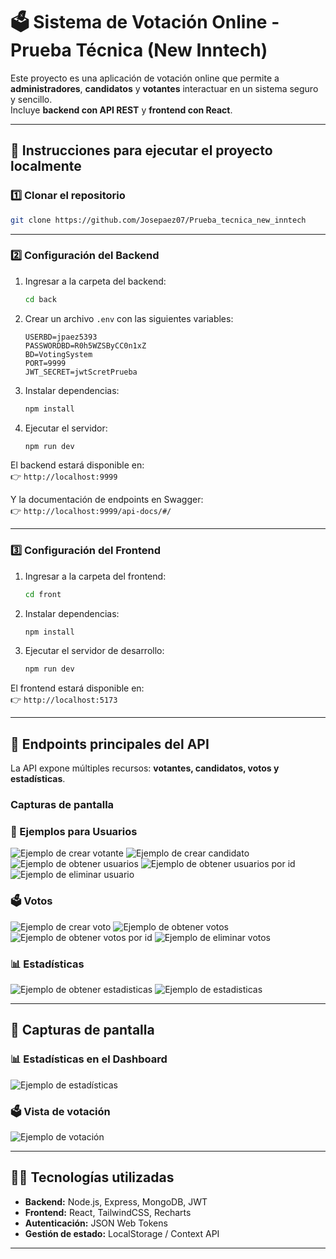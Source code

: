 # 🗳️ Sistema de Votación Online - Prueba Técnica (New Inntech)

Este proyecto es una aplicación de votación online que permite a **administradores**, **candidatos** y **votantes** interactuar en un sistema seguro y sencillo.  
Incluye **backend con API REST** y **frontend con React**.

---

## 🚀 Instrucciones para ejecutar el proyecto localmente

### 1️⃣ Clonar el repositorio
```bash
git clone https://github.com/Josepaez07/Prueba_tecnica_new_inntech
```

---

### 2️⃣ Configuración del Backend
1. Ingresar a la carpeta del backend:
   ```bash
   cd back
   ```

2. Crear un archivo `.env` con las siguientes variables:
   ```env
   USERBD=jpaez5393
   PASSWORDBD=R0h5WZSByCC0n1xZ
   BD=VotingSystem
   PORT=9999
   JWT_SECRET=jwtScretPrueba
   ```

3. Instalar dependencias:
   ```bash
   npm install
   ```

4. Ejecutar el servidor:
   ```bash
   npm run dev
   ```

El backend estará disponible en:  
👉 `http://localhost:9999`

Y la documentación de endpoints en Swagger:  
👉 `http://localhost:9999/api-docs/#/`

---

### 3️⃣ Configuración del Frontend
1. Ingresar a la carpeta del frontend:
   ```bash
   cd front
   ```

2. Instalar dependencias:
   ```bash
   npm install
   ```

3. Ejecutar el servidor de desarrollo:
   ```bash
   npm run dev
   ```

El frontend estará disponible en:  
👉 `http://localhost:5173`

---

## 📌 Endpoints principales del API

La API expone múltiples recursos: **votantes, candidatos, votos y estadísticas**.  

### Capturas de pantalla

### 👥 Ejemplos para Usuarios
![Ejemplo de crear votante](./docs/capturas/crear-votante.png)
![Ejemplo de crear candidato](./docs/capturas/crear-candidato.png)
![Ejemplo de obtener usuarios](./docs/capturas/obtener-usuarios.png)
![Ejemplo de obtener usuarios por id](./docs/capturas/obtener-usuario-id.png)
![Ejemplo de eliminar usuario](./docs/capturas/eliminar-usuario.png)

### 🗳️ Votos
![Ejemplo de crear voto](./docs/capturas/crear-voto.png)
![Ejemplo de obtener votos](./docs/capturas/obtener-votos.png)
![Ejemplo de obtener votos por id](./docs/capturas/obtener-votos-id.png)
![Ejemplo de eliminar votos](./docs/capturas/eliminar-voto.png)

### 📊 Estadísticas
![Ejemplo de obtener estadisticas](./docs/capturas/obtener-estadisticas.png)
![Ejemplo de estadisticas](./docs/capturas/vote-dashboard.png)

---

## 📸 Capturas de pantalla

### 📊 Estadísticas en el Dashboard
![Ejemplo de estadísticas](./docs/capturas/stats-dashboard.png)

### 🗳️ Vista de votación
![Ejemplo de votación](./docs/capturas/vote-dashboard.png)

---

## 👨‍💻 Tecnologías utilizadas
- **Backend:** Node.js, Express, MongoDB, JWT  
- **Frontend:** React, TailwindCSS, Recharts  
- **Autenticación:** JSON Web Tokens  
- **Gestión de estado:** LocalStorage / Context API  

---
